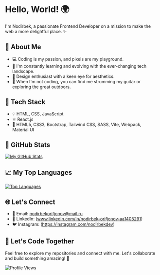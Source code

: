 <!-- ### Hi there 👋 -->

<!-- Introduce yourself with a catchy greeting or tagline -->

# Hello, World! 🌍

I'm Nodirbek, a passionate Frontend Developer on a mission to make the web a more delightful place. ✨

## 🚀 About Me

- 💻 Coding is my passion, and pixels are my playground.
- 🌱 I'm constantly learning and evolving with the ever-changing tech landscape.
- 🎨 Design enthusiast with a keen eye for aesthetics.
- 🎸 When I'm not coding, you can find me strumming my guitar or exploring the great outdoors.

## 🔧 Tech Stack

- 💡 HTML, CSS, JavaScript
- ⚛️ React.js
- 🚀 HTML5, CSS3, Bootstrap, Tailwind CSS, SASS, Vite, Webpack, Material UI

## 🌟 GitHub Stats

[![My GitHub Stats](https://github-readme-stats.vercel.app/api?username=your-username&show_icons=true&count_private=true&hide=issues&theme=radical)](https://github.com/your-username)

## 📈 My Top Languages

[![Top Languages](https://github-readme-stats.vercel.app/api/top-langs/?username=your-username&layout=compact&theme=radical)](https://github.com/your-username)

## 🌐 Let's Connect

- 📧 Email: nodirbekorifjonov@mail.ru
- 💼 LinkedIn: (www.linkedin.com/in/nodirbek-orifjonov-aa1405291)
- 🐦 Instagram: (https://instagram.com/nodirbekdev)

## 🎉 Let's Code Together

Feel free to explore my repositories and connect with me. Let's collaborate and build something amazing! 🚀

![Profile Views](https://komarev.com/ghpvc/?username=your-username&color=brightgreen)

<!-- Add any other sections or customizations you desire -->

<!-- Special thanks to Anurag Hazra for the GitHub Stats widgets: https://github.com/anuraghazra/github-readme-stats -->
